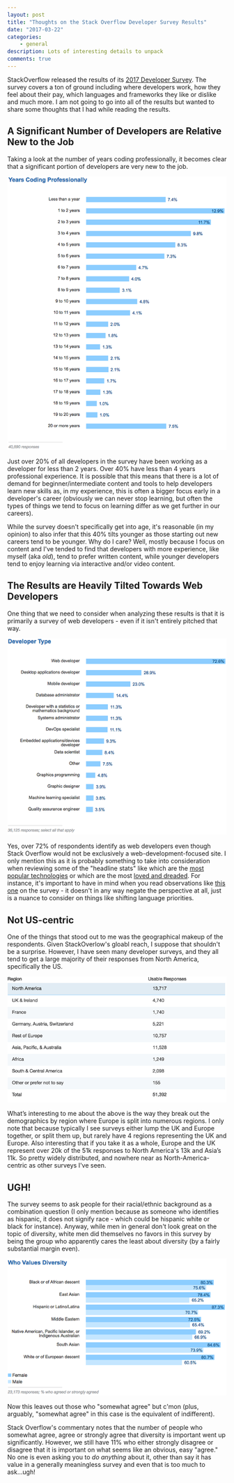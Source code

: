```yaml
---
layout: post
title: "Thoughts on the Stack Overflow Developer Survey Results"
date: "2017-03-22"
categories:
    - general
description: Lots of interesting details to unpack
comments: true
---
```


StackOverflow released the results of its [2017 Developer Survey](https://stackoverflow.com/insights/survey/2017). The survey covers a ton of ground including where developers work, how they feel about their pay, which languages and frameworks they like or dislike and much more. I am not going to go into all of the results but wanted to share some thoughts that I had while reading the results.

## A Significant Number of Developers are Relative New to the Job

Taking a look at the number of years coding professionally, it becomes clear that a significant portion of developers are very new to the job.

![Years Coding Professionally](/images/posts/so_survey_years_coding.png)

Just over 20% of all developers in the survey have been working as a developer for less than 2 years. Over 40% have less than 4 years professional experience. It is possible that this means that there is a lot of demand for beginner/intermediate content and tools to help developers learn new skills as, in my experience, this is often a bigger focus early in a developer's career (obviously we can never stop learning, but often the types of things we tend to focus on learning differ as we get further in our careers).

While the survey doesn't specifically get into age, it's reasonable (in my opinion) to also  infer that this 40% tilts younger as those starting out new careers tend to be younger. Why do I care? Well, mostly because I focus on content and I've tended to find that developers with more experience, like myself (aka _old_), tend to prefer written content, while younger developers tend to enjoy learning via interactive and/or video content.

## The Results are Heavily Tilted Towards Web Developers

One thing that we need to consider when analyzing these results is that it is primarily a survey of web developers - even if it isn't entirely pitched that way.

![developer type](/images/posts/so_survey_dev_type.png)

Yes, over 72% of respondents identify as web developers even though Stack Overflow would not be exclusively a web-development-focused site. I only mention this as it is probably something to take into consideration when reviewing some of the "headline stats" like which are the [most popular technologies](https://stackoverflow.com/insights/survey/2017#technology) or which are the most [loved and dreaded](https://stackoverflow.com/insights/survey/2017#most-loved-dreaded-and-wanted). For instance, it's important to have in mind when you read observations like [this one](https://dev.to/walker/diving-into-the-results-of-the-2017-stack-overflow-developer-survey) on the survey - it doesn't in any way negate the perspective at all, just is a nuance to consider on things like shifting language priorities.

## Not US-centric

One of the things that stood out to me was the geographical makeup of the respondents. Given StackOverlow's gloabl reach, I suppose that shouldn't be a surprise. However, I have seen many developer surveys, and they all tend to get a large majority of their responses from North America, specifically the US.

![geographic region of respondents](/images/posts/so_survey_geography.png)

What’s interesting to me about the above is the way they break out the demographics by region where Europe is split into numerous regions. I only note that because typically I see surveys either lump the UK and Europe together, or split them up, but rarely have 4 regions representing the UK and Europe. Also interesting that if you take it as a whole, Europe and the UK represent over 20k of the 51k responses to North America's 13k and Asia’s 11k. So pretty widely distributed, and nowhere near as North-America-centric as other surveys I've seen.

## UGH!

The survey seems to ask people for their racial/ethnic background as a combination question (I only mention because as someone who identifies as hispanic, it does not signify race - which could be hispanic white or black for instance). Anyway, while men in general don't look great on the topic of diversity, white men did themselves no favors in this survey by being the group who apparently cares the least about diversity (by a fairly substantial margin even).

![who values diversity](/images/posts/so_survey_diversity.png)

Now this leaves out those who "somewhat agree" but c'mon (plus, arguably, "somewhat agree" in this case is the equivalent of indifferent).

Stack Overflow's commentary notes that the number of people who somewhat agree, agree or strongly agree that diversity is important went up significantly. However, we still have 11% who either strongly disagree or disagree that it is important on what seems like an obvious, easy "agree." No one is even asking you to _do anything_ about it, other than say it has value in a generally meaningless survey and even that is too much to ask...ugh!